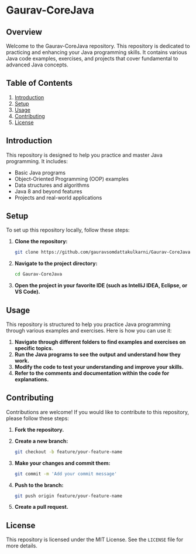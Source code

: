 # Gaurav-CoreJava

## Overview

Welcome to the Gaurav-CoreJava repository. This repository is dedicated to practicing and enhancing your Java programming skills. It contains various Java code examples, exercises, and projects that cover fundamental to advanced Java concepts.

## Table of Contents

1. [Introduction](#introduction)
2. [Setup](#setup)
3. [Usage](#usage)
4. [Contributing](#contributing)
5. [License](#license)

## Introduction

This repository is designed to help you practice and master Java programming. It includes:

- Basic Java programs
- Object-Oriented Programming (OOP) examples
- Data structures and algorithms
- Java 8 and beyond features
- Projects and real-world applications

## Setup

To set up this repository locally, follow these steps:

1. **Clone the repository:**

    ```sh
    git clone https://github.com/gauravsomdattakulkarni/Gaurav-CoreJava.git
    ```

2. **Navigate to the project directory:**

    ```sh
    cd Gaurav-CoreJava
    ```

3. **Open the project in your favorite IDE (such as IntelliJ IDEA, Eclipse, or VS Code).**

## Usage

This repository is structured to help you practice Java programming through various examples and exercises. Here is how you can use it:

1. **Navigate through different folders to find examples and exercises on specific topics.**
2. **Run the Java programs to see the output and understand how they work.**
3. **Modify the code to test your understanding and improve your skills.**
4. **Refer to the comments and documentation within the code for explanations.**


## Contributing

Contributions are welcome! If you would like to contribute to this repository, please follow these steps:

1. **Fork the repository.**
2. **Create a new branch:**

    ```sh
    git checkout -b feature/your-feature-name
    ```

3. **Make your changes and commit them:**

    ```sh
    git commit -m 'Add your commit message'
    ```

4. **Push to the branch:**

    ```sh
    git push origin feature/your-feature-name
    ```

5. **Create a pull request.**

## License

This repository is licensed under the MIT License. See the `LICENSE` file for more details.
